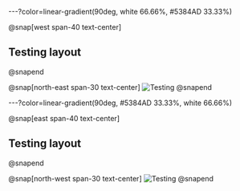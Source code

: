 ---?color=linear-gradient(90deg, white 66.66%, #5384AD 33.33%)

@snap[west span-40 text-center]
## Testing layout
@snapend

@snap[north-east span-30 text-center]
![Testing](https://res.infoq.com/articles/continuous-testing-best-practices/en/headerimage/unlocking-continuous-testing-logo-big-1564402385131.jpg)
@snapend


---?color=linear-gradient(90deg, #5384AD 33.33%, white 66.66%)

@snap[east span-40 text-center]
## Testing layout
@snapend

@snap[north-west span-30 text-center]
![Testing](https://res.infoq.com/articles/continuous-testing-best-practices/en/headerimage/unlocking-continuous-testing-logo-big-1564402385131.jpg)
@snapend